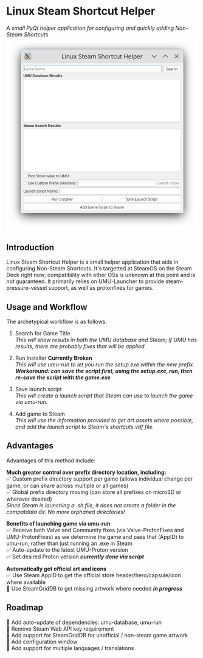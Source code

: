 # Linux Steam Shortcut Helper
_A small PyQt helper application for configuring and quickly adding Non-Steam Shortcuts_
![A picture of the main application's window](docs/main_window.png)

## Introduction
Linux Steam Shortcut Helper is a small helper application that aids in configuring Non-Steam Shortcuts. It's targetted at SteamOS on the Steam Deck right now; compatibility with other OSs is unknown at this point and is not guaranteed. It primarily relies on UMU-Launcher to provide steam-pressure-vessel support, as well as protonfixes for games.

## Usage and Workflow
The archetypical workflow is as follows:  
1. Search for Game Title  
_This will show results in both the UMU database and Steam; if UMU has results, there are probably fixes that will be applied._  

2. Run Installer **Currently Broken**  
_This will use umu-run to let you run the setup.exe within the new prefix._  
***Workaround: can save the script first, using the setup.exe, run, then re-save the script with the game.exe***  

3. Save launch script  
_This will create a launch script that Steam can use to launch the game via umu-run._  

4. Add game to Steam  
_This will use the information provided to get art assets where possible, and add the launch script to Steam's shortcuts.vdf file._  

## Advantages
Advantages of this method include:

**Much greater control over prefix directory location, including:**  
:white_check_mark: Custom prefix directory support per game (allows individual change per game, or can share across multiple or all games)  
:white_check_mark: Global prefix directory moving (can store all prefixes on microSD or wherever desired)  
_Since Steam is launching a .sh file, it does not create a folder in the compatdata dir. No more orphaned directories!_  

**Benefits of launching game via umu-run**  
:white_check_mark: Receive both Valve and Community fixes (via Valve-ProtonFixes and UMU-ProtonFixes) as we determine the game and pass that (AppID) to umu-run, rather than just running an .exe in Steam  
:white_check_mark: Auto-update to the latest UMU-Proton version  
:white_check_mark: Set desired Proton version ***currently done via script***  

**Automatically get official art and icons**  
:white_check_mark: Use Steam AppID to get the official store header/hero/capsule/icon where available  
:black_square_button: Use SteamGridDB to get missing artwork where needed ***in progress***  

## Roadmap  
:black_square_button: Add auto-update of dependencies: umu-database, umu-run  
:black_square_button: Remove Steam Web API key requirement  
:black_square_button: Add support for SteamGridDB for unofficial / non-steam game artwork  
:black_square_button: Add configuration window  
:black_square_button: Add support for multiple languages / translations  